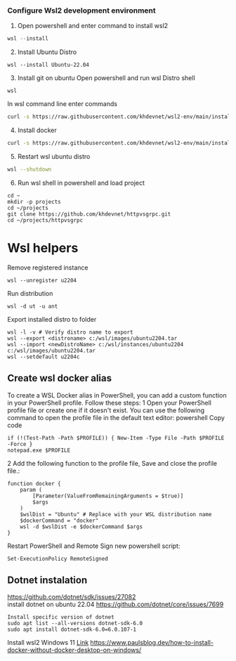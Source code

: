 ### Configure Wsl2 development environment
1. Open powershell and enter command to install wsl2
```powershell
wsl --install
```
2. Install Ubuntu Distro
```
wsl --install Ubuntu-22.04
```
3. Install git on ubuntu
Open powershell and run wsl Distro shell
```
wsl
```
In wsl command line enter commands
```sh
curl -s https://raw.githubusercontent.com/khdevnet/wsl2-env/main/install-git.sh | sh /dev/stdin
```
4. Install docker 
```sh
curl -s https://raw.githubusercontent.com/khdevnet/wsl2-env/main/install-docker.sh | sh
```
5. Restart wsl ubuntu distro
```sh
wsl --shutdown
```

6. Run wsl shell in powershell and load project
```
cd ~
mkdir -p projects
cd ~/projects
git clone https://github.com/khdevnet/httpvsgrpc.git
cd ~/projects/httpvsgrpc
```


# Wsl helpers
Remove registered instance
```
wsl --unregister u2204
```

Run distribution
```
wsl -d ut -u ant
```

Export installed distro to folder
```
wsl -l -v # Verify distro name to export
wsl --export <distroname> c:/wsl/images/ubuntu2204.tar
wsl --import <newDistroName> c:/wsl/instances/ubuntu2204 c:/wsl/images/ubuntu2204.tar
wsl --setdefault u2204c
```

## Create wsl docker alias
To create a WSL Docker alias in PowerShell, you can add a custom function in your PowerShell profile. Follow these steps:
1 Open your PowerShell profile file or create one if it doesn't exist. You can use the following command to open the profile file in the default text editor:
powershell
Copy code
```
if (!(Test-Path -Path $PROFILE)) { New-Item -Type File -Path $PROFILE -Force }
notepad.exe $PROFILE
```
2 Add the following function to the profile file, Save and close the profile file.:

```
function docker {
    param (
        [Parameter(ValueFromRemainingArguments = $true)]
        $args
    )
    $wslDist = "Ubuntu" # Replace with your WSL distribution name
    $dockerCommand = "docker"
    wsl -d $wslDist -e $dockerCommand $args
}
```


Restart PowerShell and Remote Sign new powershell script:
```
Set-ExecutionPolicy RemoteSigned
```

## Dotnet instalation
https://github.com/dotnet/sdk/issues/27082      
install dotnet on ubuntu 22.04 https://github.com/dotnet/core/issues/7699
```
Install specific version of dotnet
sudo apt list --all-versions dotnet-sdk-6.0
sudo apt install dotnet-sdk-6.0=6.0.107-1
```



Install wsl2 Windows 11 [Link](https://learn.microsoft.com/en-us/windows/wsl/install) 
https://www.paulsblog.dev/how-to-install-docker-without-docker-desktop-on-windows/
